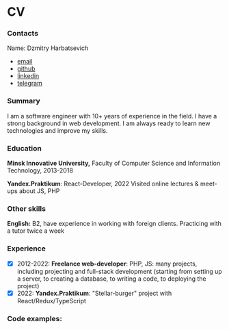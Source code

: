 
# CV

### Contacts
Name: Dzmitry Harbatsevich

- [email](mailto:me@zmiter.com)
- [github](https://github.com/buckster12/)
- [linkedin](https://www.linkedin.com/in/.../)
- [telegram](https://t.me/...)

### Summary
I am a software engineer with 10+ years of experience in the field. 
I have a strong background in web development. 
I am always ready to learn new technologies and improve my skills.

### Education
**Minsk Innovative University,**
Faculty of Computer Science and Information Technology, 2013-2018

**Yandex.Praktikum**: React-Developer, 2022
Visited online lectures & meet-ups about JS, PHP

### Other skills
**English:** B2, have experience in working with foreign clients. Practicing with a tutor twice a week

### Experience
- [x] 2012-2022: **Freelance web-developer**: PHP, JS:
  many projects, including projecting and full-stack development (starting from setting up a server, to creating a database, to writing a code, to deploying the project)
- [x] 2022: **Yandex.Praktikum**: "Stellar-burger" project with React/Redux/TypeScript

### Code examples:
